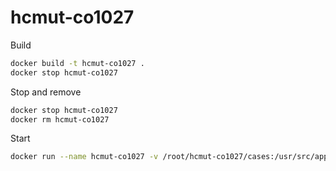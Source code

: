 # hcmut-co1027

Build

```bash
docker build -t hcmut-co1027 .
docker stop hcmut-co1027

```

Stop and remove

```bash
docker stop hcmut-co1027
docker rm hcmut-co1027
```

Start

```bash
docker run --name hcmut-co1027 -v /root/hcmut-co1027/cases:/usr/src/app/cases -p 80:8080 hcmut-co1027
```
